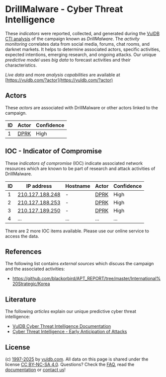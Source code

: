# DrillMalware - Cyber Threat Intelligence

These _indicators_ were reported, collected, and generated during the [VulDB CTI analysis](https://vuldb.com/?kb.cti) of the campaign known as _DrillMalware_. The _activity monitoring_ correlates data from social media, forums, chat rooms, and darknet markets. It helps to determine associated actors, specific activities, expected intentions, emerging research, and ongoing attacks. Our unique _predictive model_ uses _big data_ to forecast activities and their characteristics.

_Live data_ and more _analysis capabilities_ are available at [https://vuldb.com/?actor](https://vuldb.com/?actor)

## Actors

These _actors_ are associated with DrillMalware or other actors linked to the campaign.

ID | Actor | Confidence
-- | ----- | ----------
1 | [DPRK](https://vuldb.com/?actor.dprk) | High

## IOC - Indicator of Compromise

These _indicators of compromise_ (IOC) indicate associated network resources which are known to be part of research and attack activities of DrillMalware.

ID | IP address | Hostname | Actor | Confidence
-- | ---------- | -------- | ----- | ----------
1 | [210.127.188.248](https://vuldb.com/?ip.210.127.188.248) | - | [DPRK](https://vuldb.com/?actor.dprk) | High
2 | [210.127.188.253](https://vuldb.com/?ip.210.127.188.253) | - | [DPRK](https://vuldb.com/?actor.dprk) | High
3 | [210.127.189.250](https://vuldb.com/?ip.210.127.189.250) | - | [DPRK](https://vuldb.com/?actor.dprk) | High
4 | ... | ... | ... | ...

There are 2 more IOC items available. Please use our online service to access the data.

## References

The following list contains _external sources_ which discuss the campaign and the associated activities:

* https://github.com/blackorbird/APT_REPORT/tree/master/International%20Strategic/Korea

## Literature

The following _articles_ explain our unique predictive cyber threat intelligence:

* [VulDB Cyber Threat Intelligence Documentation](https://vuldb.com/?kb.cti)
* [Cyber Threat Intelligence - Early Anticipation of Attacks](https://www.scip.ch/en/?labs.20201022)

## License

(c) [1997-2025](https://vuldb.com/?kb.changelog) by [vuldb.com](https://vuldb.com/?kb.about). All data on this page is shared under the license [CC BY-NC-SA 4.0](https://creativecommons.org/licenses/by-nc-sa/4.0/). Questions? Check the [FAQ](https://vuldb.com/?kb.faq), read the [documentation](https://vuldb.com/?kb) or [contact us](https://vuldb.com/?contact)!
